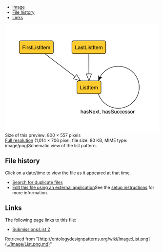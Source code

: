 * [Image](../Image/List.png.md#file)
* [File history](../Image/List.png.md#filehistory)
* [Links](../Image/List.png.md#filelinks)

[![Image:List.png](../images/thumb/6/67/List.png/800px-List.png)](../../images/6/67/List.png)  
Size of this preview: 800 × 557 pixels  
[Full resolution](../../images/6/67/List.png)‎ (1,014 × 706 pixel, file size: 80 KB, MIME type: image/png)Schematic view of the list pattern.




## File history

Click on a date/time to view the file as it appeared at that time.



  
* [Search for duplicate files](http://ontologydesignpatterns.org/wiki/Special:FileDuplicateSearch/List.png "Special:FileDuplicateSearch/List.png")
* [Edit this file using an external application](http://ontologydesignpatterns.org/wiki/index.php?title=Image:List.png&action=edit&externaledit=true&mode=file "Image:List.png")See the [setup instructions](http://www.mediawiki.org/wiki/Manual:External_editors "http://www.mediawiki.org/wiki/Manual:External_editors") for more information.

## Links



The following page links to this file:


* [Submissions:List 2](../Submissions/List_2.md "Submissions:List 2")


Retrieved from "[http://ontologydesignpatterns.org/wiki/Image:List.png](../Image/List.png.md)"